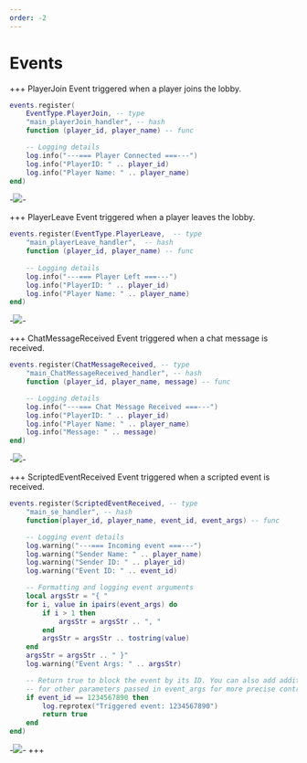 ```yaml
---
order: -2
---
```


# Events

+++ PlayerJoin
Event triggered when a player joins the lobby.

```lua
events.register(
    EventType.PlayerJoin, -- type
    "main_playerJoin_handler", -- hash
    function (player_id, player_name) -- func

    -- Logging details
    log.info("---=== Player Connected ===---")
    log.info("PlayerID: " .. player_id)
    log.info("Player Name: " .. player_name)
end)
```
-![](https://i.imgur.com/OEsHJaH.png)-


+++ PlayerLeave
Event triggered when a player leaves the lobby.

```lua
events.register(EventType.PlayerLeave,  -- type
    "main_playerLeave_handler",  -- hash
    function (player_id, player_name) -- func
    
    -- Logging details
    log.info("---=== Player Left ===---")
    log.info("PlayerID: " .. player_id)
    log.info("Player Name: " .. player_name)
end)
```
-![](https://i.imgur.com/MaoFvPh.png)-

+++ ChatMessageReceived
Event triggered when a chat message is received.

```lua
events.register(ChatMessageReceived, -- type
    "main_ChatMessageReceived_handler", -- hash
    function (player_id, player_name, message) -- func

    -- Logging details
    log.info("---=== Chat Message Received ===---")
    log.info("PlayerID: " .. player_id)
    log.info("Player Name: " .. player_name)
    log.info("Message: " .. message)
end)
```
-![](https://i.imgur.com/cOpcpRq.png)-

+++ ScriptedEventReceived
Event triggered when a scripted event is received.

```lua
events.register(ScriptedEventReceived, -- type
    "main_se_handler", -- hash
    function(player_id, player_name, event_id, event_args) -- func

    -- Logging event details
    log.warning("---=== Incoming event ===---")
    log.warning("Sender Name: " .. player_name)
    log.warning("Sender ID: " .. player_id)
    log.warning("Event ID: " .. event_id)

    -- Formatting and logging event arguments
    local argsStr = "{ "
    for i, value in ipairs(event_args) do
        if i > 1 then
            argsStr = argsStr .. ", "
        end
        argsStr = argsStr .. tostring(value)
    end
    argsStr = argsStr .. " }"
    log.warning("Event Args: " .. argsStr)

    -- Return true to block the event by its ID. You can also add additional checks
    -- for other parameters passed in event_args for more precise control over event handling.
    if event_id == 1234567890 then
        log.reprotex("Triggered event: 1234567890")
        return true
    end
end)
```
-![](https://i.imgur.com/iicE6XK.png)-
+++
